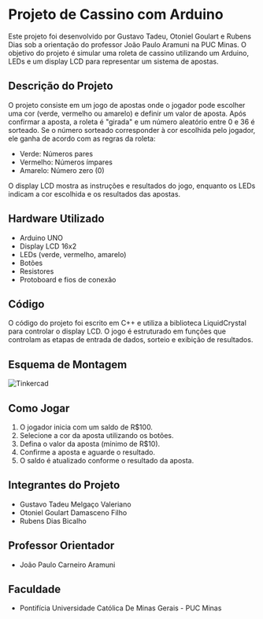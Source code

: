 # Projeto de Cassino com Arduino

Este projeto foi desenvolvido por Gustavo Tadeu, Otoniel Goulart e Rubens Dias sob a orientação do professor João Paulo Aramuni na PUC Minas. O objetivo do projeto é simular uma roleta de cassino utilizando um Arduino, LEDs e um display LCD para representar um sistema de apostas.

## Descrição do Projeto

O projeto consiste em um jogo de apostas onde o jogador pode escolher uma cor (verde, vermelho ou amarelo) e definir um valor de aposta. Após confirmar a aposta, a roleta é "girada" e um número aleatório entre 0 e 36 é sorteado. Se o número sorteado corresponder à cor escolhida pelo jogador, ele ganha de acordo com as regras da roleta:

- Verde: Números pares
- Vermelho: Números ímpares
- Amarelo: Número zero (0)

O display LCD mostra as instruções e resultados do jogo, enquanto os LEDs indicam a cor escolhida e os resultados das apostas.

## Hardware Utilizado

- Arduino UNO
- Display LCD 16x2
- LEDs (verde, vermelho, amarelo)
- Botões
- Resistores
- Protoboard e fios de conexão

## Código

O código do projeto foi escrito em C++ e utiliza a biblioteca LiquidCrystal para controlar o display LCD. O jogo é estruturado em funções que controlam as etapas de entrada de dados, sorteio e exibição de resultados.

## Esquema de Montagem

![Tinkercad](imgs/projeto-tinkercad.png)

## Como Jogar

1. O jogador inicia com um saldo de R$100.
2. Selecione a cor da aposta utilizando os botões.
3. Defina o valor da aposta (mínimo de R$10).
4. Confirme a aposta e aguarde o resultado.
5. O saldo é atualizado conforme o resultado da aposta.

## Integrantes do Projeto

- Gustavo Tadeu Melgaço Valeriano
- Otoniel Goulart Damasceno Filho
- Rubens Dias Bicalho

## Professor Orientador

- João Paulo Carneiro Aramuni

## Faculdade

- Pontifícia Universidade Católica De Minas Gerais - PUC Minas
  
